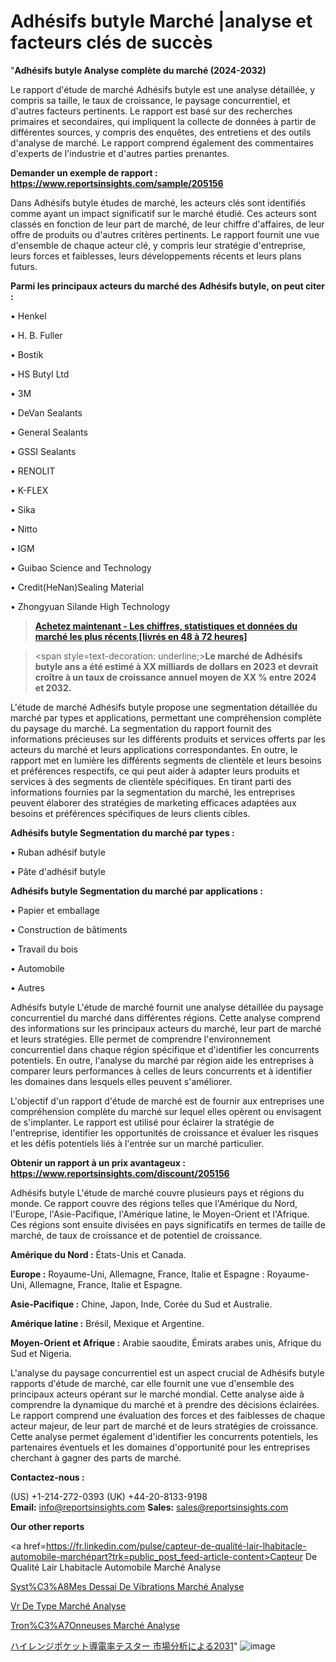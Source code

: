# Adhésifs butyle Marché |analyse et facteurs clés de succès

"<strong>Adhésifs butyle Analyse complète du marché (2024-2032)</strong>

Le rapport d'étude de marché Adhésifs butyle est une analyse détaillée, y compris sa taille, le taux de croissance, le paysage concurrentiel, et d'autres facteurs pertinents. Le rapport est basé sur des recherches primaires et secondaires, qui impliquent la collecte de données à partir de différentes sources, y compris des enquêtes, des entretiens et des outils d'analyse de marché. Le rapport comprend également des commentaires d'experts de l'industrie et d'autres parties prenantes.

<strong>Demander un exemple de rapport : </strong><strong><a href=https://www.reportsinsights.com/sample/205156>https://www.reportsinsights.com/sample/205156</a></strong>

Dans Adhésifs butyle études de marché, les acteurs clés sont identifiés comme ayant un impact significatif sur le marché étudié. Ces acteurs sont classés en fonction de leur part de marché, de leur chiffre d'affaires, de leur offre de produits ou d'autres critères pertinents. Le rapport fournit une vue d'ensemble de chaque acteur clé, y compris leur stratégie d'entreprise, leurs forces et faiblesses, leurs développements récents et leurs plans futurs.

<strong>Parmi les principaux acteurs du marché des Adhésifs butyle, on peut citer :</strong>

• Henkel

• H. B. Fuller

• Bostik

• HS Butyl Ltd

• 3M

• DeVan Sealants

• General Sealants

• GSSI Sealants

• RENOLIT

• K-FLEX

• Sika

• Nitto

• IGM

• Guibao Science and Technology

• Credit(HeNan)Sealing Material

• Zhongyuan Silande High Technology

<blockquote><a href=https://reportsinsights.com/buynow/205156><span style=text-decoration: underline;><strong>Achetez maintenant - Les chiffres, statistiques et données du marché les plus récents [livrés en 48 à 72 heures]</strong></span></a></blockquote>
<blockquote>
<div class=group w-full text-gray-800 dark:text-gray-100 border-b border-black/10 dark:border-gray-900/50 bg-gray-50 dark:bg-[#444654]>
<div class=flex p-4 gap-4 text-base md:gap-6 md:max-w-2xl lg:max-w-xl xl:max-w-3xl md:py-6 lg:px-0 m-auto>
<div class=relative flex flex-col w-[calc(100%-50px)] gap-1 md:gap-3 lg:w-[calc(100%-115px)]>
<div class=flex flex-grow flex-col gap-3>
<div class=min-h-[20px] flex flex-col items-start gap-4 whitespace-pre-wrap break-words>
<div class=result-streaming markdown prose w-full break-words dark:prose-invert light>

<span style=text-decoration: underline;><strong>Le marché de Adhésifs butyle ans a été estimé à XX milliards de dollars en 2023 et devrait croître à un taux de croissance annuel moyen de XX % entre 2024 et 2032.</strong></span>

</div>
</div>
</div>
</div>
</div>
</div></blockquote>
L'étude de marché Adhésifs butyle propose une segmentation détaillée du marché par types et applications, permettant une compréhension complète du paysage du marché. La segmentation du rapport fournit des informations précieuses sur les différents produits et services offerts par les acteurs du marché et leurs applications correspondantes. En outre, le rapport met en lumière les différents segments de clientèle et leurs besoins et préférences respectifs, ce qui peut aider à adapter leurs produits et services à des segments de clientèle spécifiques. En tirant parti des informations fournies par la segmentation du marché, les entreprises peuvent élaborer des stratégies de marketing efficaces adaptées aux besoins et préférences spécifiques de leurs clients cibles.

<strong>Adhésifs butyle Segmentation du marché par types :</strong>

• Ruban adhésif butyle

• Pâte d'adhésif butyle

<strong>Adhésifs butyle Segmentation du marché par applications :</strong>

• Papier et emballage

• Construction de bâtiments

• Travail du bois

• Automobile

• Autres

Adhésifs butyle L'étude de marché fournit une analyse détaillée du paysage concurrentiel du marché dans différentes régions. Cette analyse comprend des informations sur les principaux acteurs du marché, leur part de marché et leurs stratégies. Elle permet de comprendre l'environnement concurrentiel dans chaque région spécifique et d'identifier les concurrents potentiels. En outre, l'analyse du marché par région aide les entreprises à comparer leurs performances à celles de leurs concurrents et à identifier les domaines dans lesquels elles peuvent s'améliorer.

L'objectif d'un rapport d'étude de marché est de fournir aux entreprises une compréhension complète du marché sur lequel elles opèrent ou envisagent de s'implanter. Le rapport est utilisé pour éclairer la stratégie de l'entreprise, identifier les opportunités de croissance et évaluer les risques et les défis potentiels liés à l'entrée sur un marché particulier.

<strong>Obtenir un rapport à un prix avantageux : <a href=https://www.reportsinsights.com/discount/205156>https://www.reportsinsights.com/discount/205156</a></strong>

Adhésifs butyle L'étude de marché couvre plusieurs pays et régions du monde. Ce rapport couvre des régions telles que l'Amérique du Nord, l'Europe, l'Asie-Pacifique, l'Amérique latine, le Moyen-Orient et l'Afrique. Ces régions sont ensuite divisées en pays significatifs en termes de taille de marché, de taux de croissance et de potentiel de croissance.

<strong>Amérique du Nord :</strong> États-Unis et Canada.

<strong>Europe :</strong> Royaume-Uni, Allemagne, France, Italie et Espagne : Royaume-Uni, Allemagne, France, Italie et Espagne.

<strong>Asie-Pacifique :</strong> Chine, Japon, Inde, Corée du Sud et Australie.

<strong>Amérique latine :</strong> Brésil, Mexique et Argentine.

<strong>Moyen-Orient et Afrique :</strong> Arabie saoudite, Émirats arabes unis, Afrique du Sud et Nigeria.

L'analyse du paysage concurrentiel est un aspect crucial de Adhésifs butyle rapports d'étude de marché, car elle fournit une vue d'ensemble des principaux acteurs opérant sur le marché mondial. Cette analyse aide à comprendre la dynamique du marché et à prendre des décisions éclairées. Le rapport comprend une évaluation des forces et des faiblesses de chaque acteur majeur, de leur part de marché et de leurs stratégies de croissance. Cette analyse permet également d'identifier les concurrents potentiels, les partenaires éventuels et les domaines d'opportunité pour les entreprises cherchant à gagner des parts de marché.

<strong>Contactez-nous :</strong>

(US) +1-214-272-0393
(UK) +44-20-8133-9198
<strong>Email:</strong> <a>info@reportsinsights.com</a>
<strong>Sales:</strong> <a>sales@reportsinsights.com</a>

<strong>Our other reports</strong>

<a href=https://fr.linkedin.com/pulse/capteur-de-qualité-lair-lhabitacle-automobile-marchépart?trk=public_post_feed-article-content>Capteur De Qualité Lair Lhabitacle Automobile Marché Analyse</a>

<a href=https://www.linkedin.com/pulse/syst%C3%A8mes-dessai-de-vibrations-march%C3%A9-tendance-tlvjf/>Syst%C3%A8Mes Dessai De Vibrations Marché Analyse</a>

<a href=https://www.linkedin.com/pulse/vr-de-type-march%C3%A9-rapport-analyse-professionnelle-qc7sf/>Vr De Type Marché Analyse</a>

<a href=https://www.linkedin.com/pulse/tron%C3%A7onneuses-march%C3%A9-rapport-2024-nouvelles-06csc/>Tron%C3%A7Onneuses Marché Analyse</a>

<a href=https://www.linkedin.com/pulse/ハイレンジポケット導電率テスター-市場cagr見通し成長2028-business-wisdom-research-24-1f/>ハイレンジポケット導電率テスター 市場分析による2031</a>"
![image](https://github.com/daminid12/RImarketexcellence/assets/158430485/d736f7ea-c544-43ba-9314-31841ace7661)
